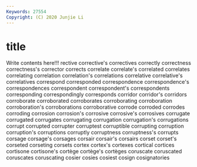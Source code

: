 ```yaml
---
Keywords: 27554
Copyright: (C) 2020 Junjie Li
---
```


# title

Write contents here!!!
rective 
corrective's 
correctives 
correctly 
correctness 
correctness's
corrector 
corrects 
correlate 
correlate's 
correlated 
correlates 
correlating 
correlation 
correlation's 
correlations
correlative 
correlative's 
correlatives 
correspond 
corresponded 
correspondence 
correspondence's 
correspondences 
correspondent 
correspondent's
correspondents 
corresponding 
correspondingly 
corresponds 
corridor 
corridor's 
corridors 
corroborate 
corroborated 
corroborates
corroborating 
corroboration 
corroboration's 
corroborations 
corroborative 
corrode 
corroded 
corrodes 
corroding 
corrosion
corrosion's 
corrosive 
corrosive's 
corrosives 
corrugate 
corrugated 
corrugates 
corrugating 
corrugation 
corrugation's
corrugations 
corrupt 
corrupted 
corrupter 
corruptest 
corruptible 
corrupting 
corruption 
corruption's 
corruptions
corruptly 
corruptness 
corruptness's 
corrupts 
corsage 
corsage's 
corsages 
corsair 
corsair's 
corsairs
corset 
corset's 
corseted 
corseting 
corsets 
cortex 
cortex's 
cortexes 
cortical 
cortices
cortisone 
cortisone's 
cortège 
cortège's 
cortèges 
coruscate 
coruscated 
coruscates 
coruscating 
cosier
cosies 
cosiest 
cosign 
cosignatories 
